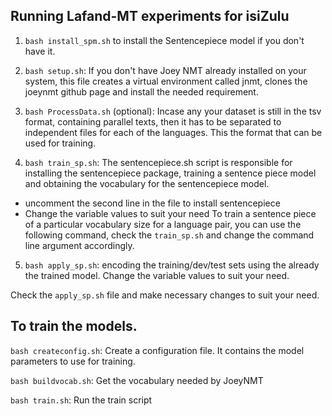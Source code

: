 ## Running Lafand-MT experiments for isiZulu

1. ```bash install_spm.sh``` to install the Sentencepiece model if you don't have it.

2. ```bash setup.sh```: If you don't have Joey NMT already installed on your system, this file creates a virtual environment called jnmt, clones the joeynmt github page and install the needed requirement.

3. ```bash ProcessData.sh``` (optional): Incase any your dataset is still in the tsv format, containing parallel texts, then it has to be separated to independent files for each of the languages. This the format that can be used for training.

4. ```bash train_sp.sh```: The sentencepiece.sh script is responsible for installing the sentencepiece package, training a sentence piece model and obtaining the vocabulary for the sentencepiece model.

- uncomment the second line in the file to install sentencepiece
- Change the variable values to suit your need To train a sentence piece of a particular vocabulary size for a language pair, you can use the following command, check the ```train_sp.sh``` and change the command line argument accordingly.

5. ```bash apply_sp.sh```: encoding the training/dev/test sets using the already the trained model. Change the variable values to suit your need.

Check the ```apply_sp.sh``` file and make necessary changes to suit your need.

## To train the models.
```bash createconfig.sh```: Create a configuration file. It contains the model parameters to use for training.

```bash buildvocab.sh```: Get the vocabulary needed by JoeyNMT

```bash train.sh```: Run the train script
